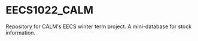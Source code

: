 # EECS1022_CALM
Repository for CALM's EECS winter term project. A mini-database for stock information.
